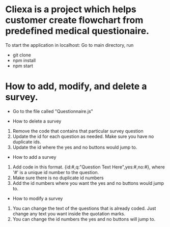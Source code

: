 # Cliexa is a project which helps customer create flowchart from predefined medical questionaire. 
To start the application in localhost:
Go to main directory, run 
+ git clone <gihthublink>
+ npm install
+ npm start



# How to add, modify, and delete a survey.
+ Go to the file called "Questionnaire.js"



+ How to delete a survey
1. Remove the code that contains that particular survey question 
2. Update the id for each question as needed. Make sure you have no duplicate ids.
3. Update the id where the yes and no buttons would jump to.

+ How to add a survey
1. Add code in this format. {id:#,q:"Question Text Here",yes:#,no:#}, where '#' is a unique id number to the question.
2. Make sure there is no duplicate id numbers 
3. Add the id numbers where you want the yes and no buttons would jump to.


+ How to modify a survey
1. You can change the text of the questions that is already coded. Just change any text you want inside the quotation marks.
2. You can change the id numbers the yes and no buttons will jump to.

